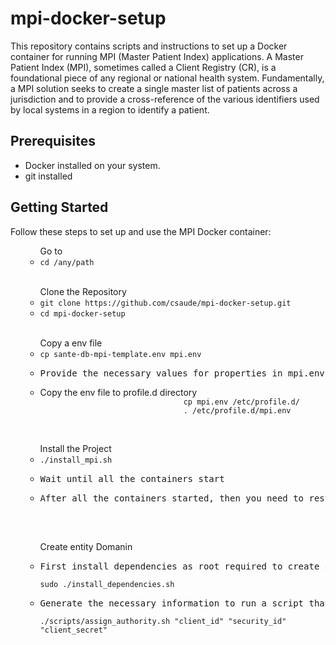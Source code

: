 # mpi-docker-setup

This repository contains scripts and instructions to set up a Docker container for running MPI (Master Patient Index) applications. A Master Patient Index (MPI), sometimes called a Client Registry (CR), is a foundational piece of any regional or national health system. Fundamentally, a MPI solution seeks to create a single master list of patients across a jurisdiction and to provide a cross-reference of the various identifiers used by local systems in a region to identify a patient.

## Prerequisites

- Docker installed on your system.
- git installed
## Getting Started

Follow these steps to set up and use the MPI Docker container:

<ol>
        <ul>
                Go to
                <li>
                        <code>cd /any/path</code>
                </li>
        </ul>
        <br>
        <ul>
                Clone the Repository
                <li>
                        <code>git clone https://github.com/csaude/mpi-docker-setup.git</code>
                </li>
                <li>
                        <code>cd mpi-docker-setup</code>
                </li>
        </ul>
        <br>
        <ul>
        Copy a env file
                <li>
                        <code>cp sante-db-mpi-template.env mpi.env</code>
                </li>
                <li>
                        <pre>Provide the necessary values for properties in mpi.env </pre>
                </li>
                <li>
                        Copy the env file to profile.d directory
                       <code>
                                cp mpi.env /etc/profile.d/
                                . /etc/profile.d/mpi.env
                        </code>
                </li>
        </ul>
        <br>
        <ul>
                Install the Project
                <li>
                        <code>./install_mpi.sh</code>
                </li>
                <li>
                        <pre>Wait until all the containers start</pre>
                </li>
                </li>
                 <li>
                        <pre>After all the containers started, then you need to restart a specific containers, in order to load the binding files related to the rules of match.
                        </pre>
                </li>
        </ul>
        <br>
        <ul>
                Create entity Domanin
                <li>    
                        <pre>First install dependencies as root required to create a entity domain</pre>
                        <code>sudo ./install_dependencies.sh</code>
                </li>
                <li>
                        <pre>Generate the necessary information to run a script that create entity domain {"client_id, security_id , client_secret"}</pre>
                        <code>./scripts/assign_authority.sh "client_id" "security_id" "client_secret"</code>
                </li>
                </li>
        </ul>
        <br>

</ol>
